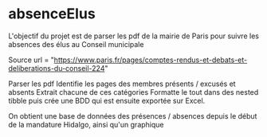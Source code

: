 # absenceElus
L'objectif du projet est de parser les pdf de la mairie de Paris pour suivre les absences des élus au Conseil municipale

Source url = "https://www.paris.fr/pages/comptes-rendus-et-debats-et-deliberations-du-conseil-224"

Parser les pdf
Identifie les pages des membres présents / excusés et absents
Extrait chacune de ces catégories
Formatte le tout dans des nested tibble puis crée une BDD qui est ensuite exportée sur Excel.

On obtient une base de données des présences / absences depuis le début de la mandature Hidalgo,
ainsi qu'un graphique
